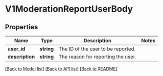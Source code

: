 # V1ModerationReportUserBody

## Properties
Name | Type | Description | Notes
------------ | ------------- | ------------- | -------------
**user_id** | **string** | The ID of the user to be reported. | 
**description** | **string** | The reason for reporting the user. | 

[[Back to Model list]](../../README.md#documentation-for-models) [[Back to API list]](../../README.md#documentation-for-api-endpoints) [[Back to README]](../../README.md)

